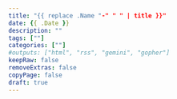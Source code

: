 ```yaml
---
title: "{{ replace .Name "-" " " | title }}"
date: {{ .Date }}
description: ""
tags: [""]
categories: [""]
#outputs: ["html", "rss", "gemini", "gopher"]
keepRaw: false
removeExtras: false
copyPage: false
draft: true
---
```


